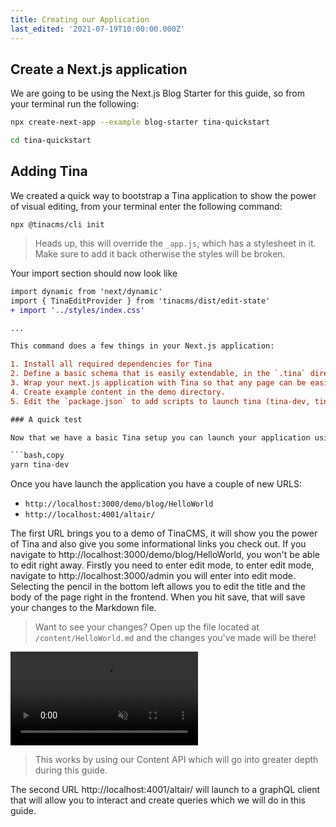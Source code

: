 ```yaml
---
title: Creating our Application
last_edited: '2021-07-19T10:00:00.000Z'
---
```


## Create a Next.js application

We are going to be using the Next.js Blog Starter for this guide, so from your terminal run the following: 

```bash
npx create-next-app --example blog-starter tina-quickstart

cd tina-quickstart
```

## Adding Tina

We created a quick way to bootstrap a Tina application to show the power of visual editing, from your terminal enter the following command:

```bash,copy
npx @tinacms/cli init
```

> Heads up, this will override the `_app.js`, which has a stylesheet in it. Make sure to add it back otherwise the styles will be broken.

Your import section should now look like

```diff 
import dynamic from 'next/dynamic'
import { TinaEditProvider } from 'tinacms/dist/edit-state'
+ import '../styles/index.css'

...

This command does a few things in your Next.js application:

1. Install all required dependencies for Tina
2. Define a basic schema that is easily extendable, in the `.tina` directory
3. Wrap your next.js application with Tina so that any page can be easily edited.
4. Create example content in the demo directory.
5. Edit the `package.json` to add scripts to launch tina (tina-dev, tina-build, tina-start)

### A quick test

Now that we have a basic Tina setup you can launch your application using the following commmand:

```bash,copy
yarn tina-dev
```

Once you have launch the application you have a couple of new URLS:

- `http://localhost:3000/demo/blog/HelloWorld`
- `http://localhost:4001/altair/`

The first URL brings you to a demo of TinaCMS, it will show you the power of Tina and also give you some informational links you check out. If you navigate to http://localhost:3000/demo/blog/HelloWorld, you won't be able to edit right away. Firstly you need to enter edit mode, to enter edit mode, navigate to http://localhost:3000/admin you will enter into edit mode. Selecting the pencil in the bottom left allows you to edit the title and the body of the page right in the frontend. When you hit save, that will save your changes to the Markdown file.

> Want to see your changes? Open up the file located at `/content/HelloWorld.md` and the changes you've made will be there!

<video controls autoplay=true muted loop>
  <source src="/gif/tina-init.mp4" type="video/mp4" />
  Your browser does not support the video tag.
</video>

> This works by using our Content API which will go into greater depth during this guide.

The second URL http://localhost:4001/altair/ will launch to a graphQL client that will allow you to interact and create queries which we will do in this guide.
